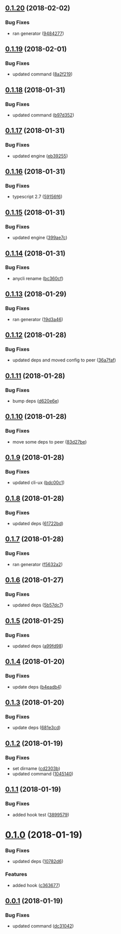 <a name="0.1.20"></a>
## [0.1.20](https://github.com/anycli/plugin-version/compare/fcd0d6c0fb2a7c1ff2882451c8bec76d734b6e9a...v0.1.20) (2018-02-02)


### Bug Fixes

* ran generator ([9484277](https://github.com/anycli/plugin-version/commit/9484277))

<a name="0.1.19"></a>
## [0.1.19](https://github.com/anycli/version/compare/b97d3525ee6fa2fd89846fc1989177f9096f379e...v0.1.19) (2018-02-01)


### Bug Fixes

* updated command ([8a2f219](https://github.com/anycli/version/commit/8a2f219))

<a name="0.1.18"></a>
## [0.1.18](https://github.com/anycli/version/compare/eb3925513fc4c79a689ca741bca161ac25e1e6a4...v0.1.18) (2018-01-31)


### Bug Fixes

* updated command ([b97d352](https://github.com/anycli/version/commit/b97d352))

<a name="0.1.17"></a>
## [0.1.17](https://github.com/anycli/version/compare/59156f63ac82a9e31c00ce7489c339a3f094ed78...v0.1.17) (2018-01-31)


### Bug Fixes

* updated engine ([eb39255](https://github.com/anycli/version/commit/eb39255))

<a name="0.1.16"></a>
## [0.1.16](https://github.com/anycli/version/compare/399ae7ca19b17a77b14c5ca65b273bad74b7aedf...v0.1.16) (2018-01-31)


### Bug Fixes

* typescript 2.7 ([59156f6](https://github.com/anycli/version/commit/59156f6))

<a name="0.1.15"></a>
## [0.1.15](https://github.com/anycli/version/compare/bc360cfe7554494e0ae437c15d8f8c346d25987c...v0.1.15) (2018-01-31)


### Bug Fixes

* updated engine ([399ae7c](https://github.com/anycli/version/commit/399ae7c))

<a name="0.1.14"></a>
## [0.1.14](https://github.com/anycli/version/compare/13ab8aac7b7a5b4063edf24f34ed5956c816d658...v0.1.14) (2018-01-31)


### Bug Fixes

* anycli rename ([bc360cf](https://github.com/anycli/version/commit/bc360cf))

<a name="0.1.13"></a>
## [0.1.13](https://github.com/dxcli/version/compare/36a7faf38dd1f8fe7817c6c7b18c528d9511623b...v0.1.13) (2018-01-29)


### Bug Fixes

* ran generator ([19d3a46](https://github.com/dxcli/version/commit/19d3a46))

<a name="0.1.12"></a>
## [0.1.12](https://github.com/dxcli/version/compare/d620e6ea18e72bd715b3cd0cab8a5ac04a1caf21...v0.1.12) (2018-01-28)


### Bug Fixes

* updated deps and moved config to peer ([36a7faf](https://github.com/dxcli/version/commit/36a7faf))

<a name="0.1.11"></a>
## [0.1.11](https://github.com/dxcli/version/compare/b48ae5bfcc901e0de0a45f510e7faa764a79b9f0...v0.1.11) (2018-01-28)


### Bug Fixes

* bump deps ([d620e6e](https://github.com/dxcli/version/commit/d620e6e))

<a name="0.1.10"></a>
## [0.1.10](https://github.com/dxcli/version/compare/bdc00c1cf6868eb0fe665805546b20949ea5debc...v0.1.10) (2018-01-28)


### Bug Fixes

* move some deps to peer ([83d27be](https://github.com/dxcli/version/commit/83d27be))

<a name="0.1.9"></a>
## [0.1.9](https://github.com/dxcli/version/compare/61722bdbbbfcb9406a2434529d6774fe3eb5f33b...v0.1.9) (2018-01-28)


### Bug Fixes

* updated cli-ux ([bdc00c1](https://github.com/dxcli/version/commit/bdc00c1))

<a name="0.1.8"></a>
## [0.1.8](https://github.com/dxcli/version/compare/f5632a2f3e12745a5dc9d531aa4e6f4c18b58b76...v0.1.8) (2018-01-28)


### Bug Fixes

* updated deps ([61722bd](https://github.com/dxcli/version/commit/61722bd))

<a name="0.1.7"></a>
## [0.1.7](https://github.com/dxcli/version/compare/5b57dc75115af5894f9bd120eae4b355b32ecb63...v0.1.7) (2018-01-28)


### Bug Fixes

* ran generator ([f5632a2](https://github.com/dxcli/version/commit/f5632a2))

<a name="0.1.6"></a>
## [0.1.6](https://github.com/dxcli/version/compare/a99fd98219bcd1959315d46df8f521381e623a5a...v0.1.6) (2018-01-27)


### Bug Fixes

* updated deps ([5b57dc7](https://github.com/dxcli/version/commit/5b57dc7))

<a name="0.1.5"></a>
## [0.1.5](https://github.com/dxcli/version/compare/b4eadb4a3206fedc9dde7e288c7815de5561623f...v0.1.5) (2018-01-25)


### Bug Fixes

* updated deps ([a99fd98](https://github.com/dxcli/version/commit/a99fd98))

<a name="0.1.4"></a>
## [0.1.4](https://github.com/dxcli/version/compare/681e3cd66ff10beb93819cc746cf4327e74fe121...v0.1.4) (2018-01-20)


### Bug Fixes

* update deps ([b4eadb4](https://github.com/dxcli/version/commit/b4eadb4))

<a name="0.1.3"></a>
## [0.1.3](https://github.com/dxcli/version/compare/cd2303ba1653a6911779234a4f2842379104ddb9...v0.1.3) (2018-01-20)


### Bug Fixes

* update deps ([681e3cd](https://github.com/dxcli/version/commit/681e3cd))

<a name="0.1.2"></a>
## [0.1.2](https://github.com/dxcli/version/compare/389957984170a73c8ea461271eb4131ebd018415...v0.1.2) (2018-01-19)


### Bug Fixes

* set dirname ([cd2303b](https://github.com/dxcli/version/commit/cd2303b))
* updated command ([1045140](https://github.com/dxcli/version/commit/1045140))

<a name="0.1.1"></a>
## [0.1.1](https://github.com/dxcli/version/compare/10782d6afe883a9f28b77f75ac8e3fc8d205b01d...v0.1.1) (2018-01-19)


### Bug Fixes

* added hook test ([3899579](https://github.com/dxcli/version/commit/3899579))

<a name="0.1.0"></a>
# [0.1.0](https://github.com/dxcli/version/compare/dc31042ddccbd4a62321288c983ed2f73fda4a53...v0.1.0) (2018-01-19)


### Bug Fixes

* updated deps ([10782d6](https://github.com/dxcli/version/commit/10782d6))


### Features

* added hook ([c363677](https://github.com/dxcli/version/commit/c363677))

<a name="0.0.1"></a>
## [0.0.1](https://github.com/dxcli/version/compare/0b57148487e34e668625f1233fc955e93e43f5a3...v0.0.1) (2018-01-19)


### Bug Fixes

* updated command ([dc31042](https://github.com/dxcli/version/commit/dc31042))
